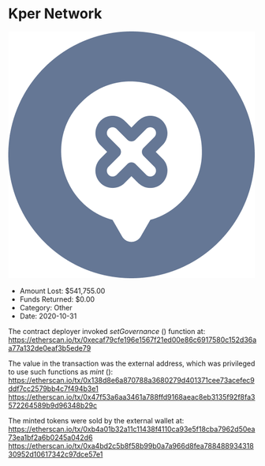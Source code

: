 # Kper Network
![Kper Network](/rektimages/Kper-Network.png)
- Amount Lost: $541,755.00
- Funds Returned: $0.00
- Category: Other
- Date: 2020-10-31

The contract deployer invoked _setGovernance_ () function at:  
https://etherscan.io/tx/0xecaf79cfe196e1567f21ed00e86c6917580c152d36aa77a132de0eaf3b5ede79  
  
The value in the transaction was the external address, which was privileged to use such functions as _mint_ ():  
https://etherscan.io/tx/0x138d8e6a870788a3680279d401371cee73acefec9ddf7cc2579bb4c7f494b3e1  
https://etherscan.io/tx/0x47f53a6aa3461a788ffd9168aeac8eb3135f92f8fa3572264589b9d96348b29c  
  
The minted tokens were sold by the external wallet at:  
https://etherscan.io/tx/0xb4a01b32a11c11438f4110ca93e5f18cba7962d50ea73ea1bf2a6b0245a042d6  
https://etherscan.io/tx/0xa4bd2c5b8f58b99b0a7a966d8fea78848893431830952d10617342c97dce57e1



